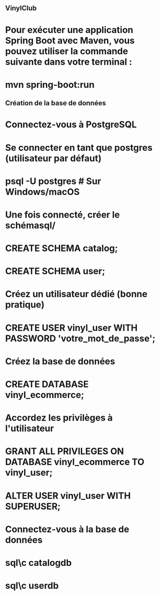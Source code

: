 ## VinylClub

# Pour exécuter une application Spring Boot avec Maven, vous pouvez utiliser la commande suivante dans votre terminal :
# mvn spring-boot:run

## Création de la base de données
# Connectez-vous à PostgreSQL

# Se connecter en tant que postgres (utilisateur par défaut)
# psql -U postgres        # Sur Windows/macOS

# Une fois connecté, créer le schémasql/
# CREATE SCHEMA catalog;
# CREATE SCHEMA user;

# Créez un utilisateur dédié (bonne pratique)

# CREATE USER vinyl_user WITH PASSWORD 'votre_mot_de_passe';

# Créez la base de données

# CREATE DATABASE vinyl_ecommerce;

# Accordez les privilèges à l'utilisateur

# GRANT ALL PRIVILEGES ON DATABASE vinyl_ecommerce TO vinyl_user;
# ALTER USER vinyl_user WITH SUPERUSER;

# Connectez-vous à la base de données

# sql\c catalogdb
# sql\c userdb